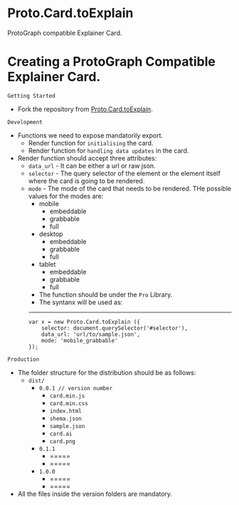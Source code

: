 # Proto.Card.toExplain
ProtoGraph compatible Explainer Card.
# Creating a ProtoGraph Compatible Explainer Card.

`Getting Started`
  * Fork the repository from  [Proto.Card.toExplain](https://github.com/pykih/Proto.Card.toExplain "Proto.Card.toExplain").
 
`Development`
* Functions we need to expose mandatorily export.
  * Render function for `initialising` the card.
  * Render function for `handling data updates` in the card.
* Render function should accept three attributes:
  * `data_url` - It can be either a url or raw json.
  * `selector` - The query selector of the element or the element itself where the card is going to be rendered.
  * `mode` - The mode of the card that needs to be rendered. THe possible values for the modes are:
    * mobile
      * embeddable
      * grabbable
      * full
    * desktop
      * embeddable
      * grabbable
      * full
    * tablet
      * embeddable
      * grabbable
      * full
    * The function should be under the `Pro` Library.
    * The syntanx will be used as:
    ---
        var x = new Proto.Card.toExplain ({
            selector: document.querySelector('#selector'),
            data_url: 'url/to/sample.json',
            mode: 'mobile_grabbable'
        });

`Production`
* The folder structure for the distribution should be as follows:
    * `dist/`
        * `0.0.1 // version number` 
            * `card.min.js`
            * `card.min.css`
            * `index.html`
            * `shema.json`
            * `sample.json`
            * `card.ai`
            * `card.png`
        * `0.1.1`
            * =====
            * =====
        * `1.0.0` 
            * =====
            * =====
* All the files inside the version folders are mandatory.
